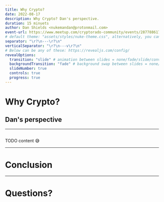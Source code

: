 ```yaml
---
title: Why Crypto?
date: 2022-08-17
description: Why Crypto? Dan's perspective.
duration: 15 minuets
author: Dan Shields <nukemandan@protonmail.com>
event-url: https://www.meetup.com/cryptorado-community/events/287788617/
# default theme: "assets/styles/nuke-theme.css", alternatively, you can use a named default like "night" from this list: https://github.com/hakimel/reveal.js/tree/master/css/theme/source
separator: "\r?\n---\r?\n"
verticalSeparator: "\r?\n---v\r?\n"
# Below can be any of these: https://revealjs.com/config/
revealOptions:
  transition: "slide" # animation between slides = none/fade/slide/convex/concave/zoom
  backgroundTransition: "fade" # background swap between slides = none/fade/slide/convex/concave/zoom
  slideNumber: true
  controls: true
  progress: true
---
```


# Why Crypto?

## Dan's perspective

---

<widget-speaker name="Dan Shields" position="Engineer @ Parity & Steward @ Cryptorado" image="../assets/img/shared/ice-falls-small-circle.png" github="nukemandan" twitter="nukemandan" linkedin="danwshields" matrix="dan.shields:matrix.parity.io"></widget-speaker>
---

TODO content 😅

---

# Conclusion

---

# Questions?